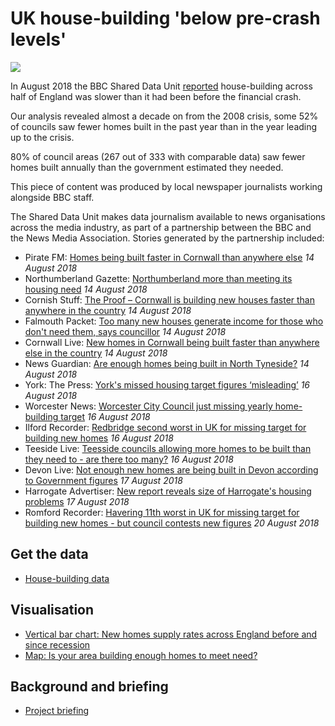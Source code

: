 # UK house-building 'below pre-crash levels'

![](https://ichef.bbci.co.uk/news/624/cpsprodpb/08CB/production/_102815220_map-housebuildmap3-nc.jpg)

In August 2018 the BBC Shared Data Unit [reported](https://www.bbc.co.uk/news/uk-england-45050276) house-building across half of England was slower than it had been before the financial crash.

Our analysis revealed almost a decade on from the 2008 crisis, some 52% of councils saw fewer homes built in the past year than in the year leading up to the crisis.

80% of council areas (267 out of 333 with comparable data) saw fewer homes built annually than the government estimated they needed.

This piece of content was produced by local newspaper journalists working alongside BBC staff.

The Shared Data Unit makes data journalism available to news organisations across the media industry, as part of a partnership between the BBC and the News Media Association. Stories generated by the partnership included:

* Pirate FM: [Homes being built faster in Cornwall than anywhere else](https://www.piratefm.co.uk/news/latest-news/2658597/homes-being-built-faster-in-cornwall-than-anywhere-else/) *14 August 2018*
* Northumberland Gazette: [Northumberland more than meeting its housing need](https://www.northumberlandgazette.co.uk/news/northumberland-more-than-meeting-its-housing-need-1-9298991) *14 August 2018*
* Cornish Stuff: [The Proof – Cornwall is building new houses faster than anywhere in the country](https://cornishstuff.com/2018/08/14/are-we-building-enough-homes/) *14 August 2018*
* Falmouth Packet: [Too many new houses generate income for those who don't need them, says councillor](http://www.falmouthpacket.co.uk/news/16417066.too-many-new-houses-generate-income-for-those-who-dont-need-them-says-councillor/) *14 August 2018*
* Cornwall Live: [New homes in Cornwall being built faster than anywhere else in the country](https://www.cornwalllive.com/news/cornwall-news/new-homes-cornwall-being-built-1894283) *14 August 2018*
* News Guardian: [Are enough homes being built in North Tyneside?](https://www.newsguardian.co.uk/news/are-enough-homes-being-built-in-north-tyneside-1-9299664) *14 August 2018*
* York: The Press: [York's missed housing target figures ‘misleading’](http://www.yorkpress.co.uk/news/16420570.yorks-missed-housing-target-figures-misleading/) *16 August 2018*
* Worcester News: [Worcester City Council just missing yearly home-building target](http://www.worcesternews.co.uk/news/16439357.worcester-city-council-just-missing-yearly-home-building-target/) *16 August 2018*
* Ilford Recorder: [Redbridge second worst in UK for missing target for building new homes](http://www.ilfordrecorder.co.uk/news/politics/redbridge-new-home-building-second-worst-1-5653736) *16 August 2018*
* Teeside Live: [Teesside councils allowing more homes to be built than they need to - are there too many?](https://www.gazettelive.co.uk/news/property/teesside-councils-building-more-homes-15037844) *16 August 2018*
* Devon Live: [Not enough new homes are being built in Devon according to Government figures](https://www.devonlive.com/news/devon-news/not-enough-new-homes-being-1910207) *17 August 2018*
* Harrogate Advertiser: [New report reveals size of Harrogate's housing problems](https://www.harrogateadvertiser.co.uk/news/new-report-reveals-size-of-harrogate-s-housing-problems-1-9307046) *17 August 2018*
* Romford Recorder: [Havering 11th worst in UK for missing target for building new homes - but council contests new figures](http://www.romfordrecorder.co.uk/news/politics/havering-new-homes-eleventh-worst-1-5653735) *20 August 2018*




## Get the data

* [House-building data](https://docs.google.com/spreadsheets/d/1ZSkk2fGfRWAC0S0v0lwieDNlReLGyj5kCDb-vbmQsSw/edit#gid=459469688)

## Visualisation

* [Vertical bar chart: New homes supply rates across England before and since recession](https://ichef.bbci.co.uk/news/624/cpsprodpb/2FDB/production/_102815221_chart-englandnetadditionssincerecession-kbj7z-nc.png)
* [Map: Is your area building enough homes to meet need?](https://ichef.bbci.co.uk/news/624/cpsprodpb/08CB/production/_102815220_map-housebuildmap3-nc.jpg)

## Background and briefing

* [Project briefing](https://docs.google.com/document/d/1l1pFE9SzXaO-XUBzIaBrXYS71V_4-7WxJfSPWFNHUIg/edit)

